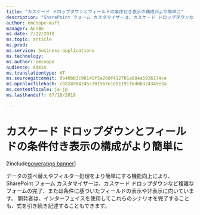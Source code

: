 ```yaml
---
title: "カスケード ドロップダウンとフィールドの条件付き表示の構成がより簡単に"
description: "SharePoint フォーム カスタマイザーは、カスケード ドロップダウンなど複雑なフォーム シナリオの完了、または条件に基づいたフィールドの表示や非表示に向いています。"
author: emcoope-msft
manager: AnnBe
ms.date: 7/22/2018
ms.topic: article
ms.prod: 
ms.service: business-applications
ms.technology: 
ms.author: emcoope
audience: Admin
ms.translationtype: HT
ms.sourcegitcommit: 0b40bb3c98145f5a260f412701a884a5936174ce
ms.openlocfilehash: cb824984245c701567e1e91191f6d0b324349e3a
ms.contentlocale: ja-jp
ms.lasthandoff: 07/18/2018

---
```

# <a name="easier-to-configure-cascading-dropdowns-and-conditional-field-visibility"></a>カスケード ドロップダウンとフィールドの条件付き表示の構成がより簡単に

[!include[powerapps banner](../includes/powerapps.md)]




データの並べ替えやフィルター処理をより簡単にする機能向上により、SharePoint フォーム カスタマイザーは、カスケード ドロップダウンなど複雑なフォームの完了、または条件に基づいたフィールドの表示や非表示に向いています。 開発者は、インターフェイスを使用してこれらのシナリオを完了することも、式を引き続き記述することもできます。

